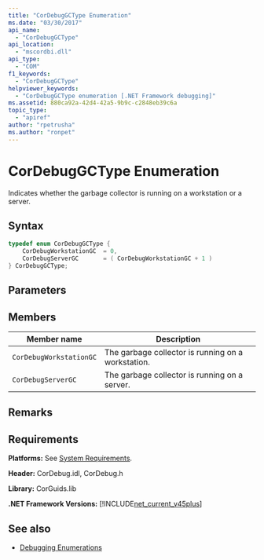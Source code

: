 ```yaml
---
title: "CorDebugGCType Enumeration"
ms.date: "03/30/2017"
api_name: 
  - "CorDebugGCType"
api_location: 
  - "mscordbi.dll"
api_type: 
  - "COM"
f1_keywords: 
  - "CorDebugGCType"
helpviewer_keywords: 
  - "CorDebugGCType enumeration [.NET Framework debugging]"
ms.assetid: 880ca92a-42d4-42a5-9b9c-c2848eb39c6a
topic_type: 
  - "apiref"
author: "rpetrusha"
ms.author: "ronpet"
---
```

# CorDebugGCType Enumeration
Indicates whether the garbage collector is running on a workstation or a server.  
  
## Syntax  
  
```cpp  
typedef enum CorDebugGCType {  
    CorDebugWorkstationGC  = 0,  
    CorDebugServerGC       = ( CorDebugWorkstationGC + 1 )  
} CorDebugGCType;  
```  
  
## Parameters  
  
## Members  
  
|Member name|Description|  
|-----------------|-----------------|  
|`CorDebugWorkstationGC`|The garbage collector is running on a workstation.|  
|`CorDebugServerGC`|The garbage collector is running on a server.|  
  
## Remarks  
  
## Requirements  
 **Platforms:** See [System Requirements](../../../../docs/framework/get-started/system-requirements.md).  
  
 **Header:** CorDebug.idl, CorDebug.h  
  
 **Library:** CorGuids.lib  
  
 **.NET Framework Versions:** [!INCLUDE[net_current_v45plus](../../../../includes/net-current-v45plus-md.md)]  
  
## See also

- [Debugging Enumerations](../../../../docs/framework/unmanaged-api/debugging/debugging-enumerations.md)
